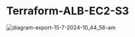 # Terraform-ALB-EC2-S3

![diagram-export-15-7-2024-10_44_56-am](https://github.com/user-attachments/assets/f7003f90-e469-4a5d-8ecb-7de6ee3fbf9d)


